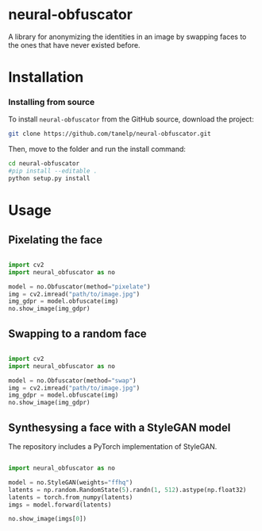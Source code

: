 # neural-obfuscator

A library for anonymizing the identities in an image by swapping faces to the ones that have never existed before. 

# Installation

### Installing from source

To install `neural-obfuscator` from the GitHub source, download the project:

```sh
git clone https://github.com/tanelp/neural-obfuscator.git
```

Then, move to the folder and run the install command:

```sh
cd neural-obfuscator
#pip install --editable .
python setup.py install
```

# Usage

## Pixelating the face

![]()

```python
import cv2
import neural_obfuscator as no

model = no.Obfuscator(method="pixelate")
img = cv2.imread("path/to/image.jpg")
img_gdpr = model.obfuscate(img)
no.show_image(img_gdpr)
```

## Swapping to a random face

![]()

```python
import cv2
import neural_obfuscator as no

model = no.Obfuscator(method="swap")
img = cv2.imread("path/to/image.jpg")
img_gdpr = model.obfuscate(img)
no.show_image(img_gdpr)
```

## Synthesysing a face with a StyleGAN model

The repository includes a PyTorch implementation of StyleGAN.

![]()

```python
import neural_obfuscator as no

model = no.StyleGAN(weights="ffhq")
latents = np.random.RandomState(5).randn(1, 512).astype(np.float32)
latents = torch.from_numpy(latents)
imgs = model.forward(latents)

no.show_image(imgs[0])
```
